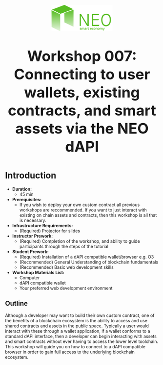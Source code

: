 <p align="center">
  <img 
    src="../assets/logo.svg" 
    width="200px"
    alt="Neo">
</p>

<p align="center" style="font-size: 48px;">
  <strong>Workshop 007: Connecting to user wallets, existing contracts, and smart assets via the NEO dAPI</strong>
</p>

# Introduction
* <b>Duration:</b> 
	* 45 min
* <b>Prerequisites:</b> 
	* If you wish to deploy your own custom contract all previous workshops are reccommended. If you want to just interact with existing on chain assets and contracts, then this workshop is all that is necessary.
* <b>Infrastructure Requirements:</b>
	* (Required) Projector for slides
* <b>Instructor Prework:</b>
	* (Required) Completion of the workshop, and ability to guide participants through the steps of the tutorial
* <b>Student Prework:</b>
    * (Required) Installation of a dAPI compatible wallet/browser e.g. O3
	* (Recommended) General Understanding of blockchain fundamentals
	* (Recommended) Basic web development skills
* <b>Workshop Materials List:</b>
	* Computer
	* dAPI compatible wallet
	* Your preferred web development environment

## Outline
Although a developer may want to build their own custom contract, one of the benefits of a blockchain ecosystem is the ability to access and use shared contracts and assets in the public space. Typically a user would interact with these through a wallet application, if a wallet conforms to a standard dAPI interface, then a developer can begin interacting with assets and smart contracts without ever having to access the lower level toolchain. This workshop will guide you on how to connect to a dAPI compatible browser in order to gain full access to the underlying blockchain ecosystem.
